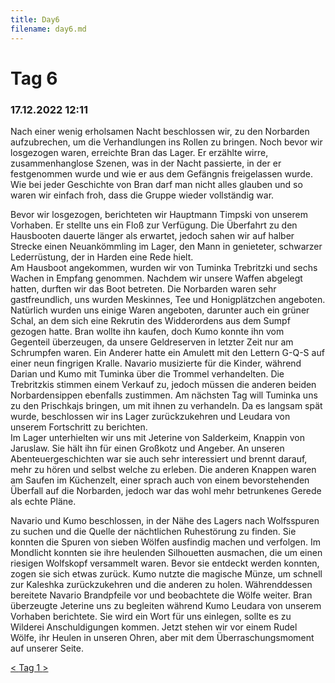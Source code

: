 ```yaml
---
title: Day6
filename: day6.md
--- 
```


# Tag 6
### 17.12.2022 12:11
Nach einer wenig erholsamen Nacht beschlossen wir, zu den Norbarden aufzubrechen, um die Verhandlungen ins Rollen zu bringen. Noch bevor wir losgezogen waren, erreichte Bran das Lager. Er erzählte wirre, zusammenhanglose Szenen, was in der Nacht passierte, in der er festgenommen wurde und wie er aus dem Gefängnis freigelassen wurde. Wie bei jeder Geschichte von Bran darf man nicht alles glauben und so waren wir einfach froh, dass die Gruppe wieder vollständig war.

Bevor wir losgezogen, berichteten wir Hauptmann Timpski von unserem Vorhaben. Er stellte uns ein Floß zur Verfügung. Die Überfahrt zu den Hausbooten dauerte länger als erwartet, jedoch sahen wir auf halber Strecke einen Neuankömmling im Lager, den Mann in genieteter, schwarzer Lederrüstung, der in Harden eine Rede hielt.<br>
Am Hausboot angekommen, wurden wir von Tuminka Trebritzki und sechs Wachen in Empfang genommen. Nachdem wir unsere Waffen abgelegt hatten, durften wir das Boot betreten. Die Norbarden waren sehr gastfreundlich, uns wurden Meskinnes, Tee und Honigplätzchen angeboten. Natürlich wurden uns einige Waren angeboten, darunter auch ein grüner Schal, an dem sich eine Rekrutin des Widderordens aus dem Sumpf gezogen hatte. Bran wollte ihn kaufen, doch Kumo konnte ihn vom Gegenteil überzeugen, da unsere Geldreserven in letzter Zeit nur am Schrumpfen waren. Ein Anderer hatte ein Amulett mit den Lettern G-Q-S auf einer neun fingrigen Kralle. Navario musizierte für die Kinder, während Darian und Kumo mit Tuminka über die Trommel verhandelten. Die Trebritzkis stimmen einem Verkauf zu, jedoch müssen die anderen beiden Norbardensippen ebenfalls zustimmen. Am nächsten Tag will Tuminka uns zu den Prischkajs bringen, um mit ihnen zu verhandeln. Da es langsam spät wurde, beschlossen wir ins Lager zurückzukehren und Leudara von unserem Fortschritt zu berichten.<br>
Im Lager unterhielten wir uns mit Jeterine von Salderkeim, Knappin von Jaruslaw. Sie hält ihn für einen Großkotz und Angeber. An unseren Abenteuergeschichten war sie auch sehr interessiert und brennt darauf, mehr zu hören und selbst welche zu erleben. Die anderen Knappen waren am Saufen im Küchenzelt, einer sprach auch von einem bevorstehenden Überfall auf die Norbarden, jedoch war das wohl mehr betrunkenes Gerede als echte Pläne.

Navario und Kumo beschlossen, in der Nähe des Lagers nach Wolfsspuren zu suchen und die Quelle der nächtlichen Ruhestörung zu finden. Sie konnten die Spuren von sieben Wölfen ausfindig machen und verfolgen. Im Mondlicht konnten sie ihre heulenden Silhouetten ausmachen, die um einen riesigen Wolfskopf versammelt waren. Bevor sie entdeckt werden konnten, zogen sie sich etwas zurück. Kumo nutzte die magische Münze, um schnell zur Kaleshka zurückzukehren und die anderen zu holen. Währenddessen bereitete Navario Brandpfeile vor und beobachtete die Wölfe weiter. Bran überzeugte Jeterine uns zu begleiten während Kumo Leudara von unserem Vorhaben berichtete. Sie wird ein Wort für uns einlegen, sollte es zu Wilderei Anschuldigungen kommen. Jetzt stehen wir vor einem Rudel Wölfe, ihr Heulen in unseren Ohren, aber mit dem Überraschungsmoment auf unserer Seite.


[< ](day5.md)
[ Tag 1 ](README.md)
[ >](day7.md)<br>